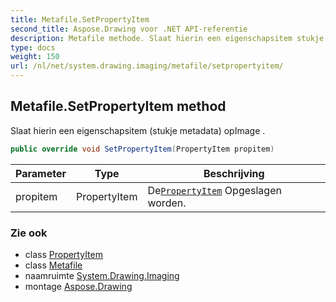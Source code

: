 ```yaml
---
title: Metafile.SetPropertyItem
second_title: Aspose.Drawing voor .NET API-referentie
description: Metafile methode. Slaat hierin een eigenschapsitem stukje metadata opImage .
type: docs
weight: 150
url: /nl/net/system.drawing.imaging/metafile/setpropertyitem/
---
```

## Metafile.SetPropertyItem method

Slaat hierin een eigenschapsitem (stukje metadata) opImage .

```csharp
public override void SetPropertyItem(PropertyItem propitem)
```

| Parameter | Type | Beschrijving |
| --- | --- | --- |
| propitem | PropertyItem | De[`PropertyItem`](../../propertyitem/) Opgeslagen worden. |

### Zie ook

* class [PropertyItem](../../propertyitem/)
* class [Metafile](../)
* naamruimte [System.Drawing.Imaging](../../metafile/)
* montage [Aspose.Drawing](../../../)


